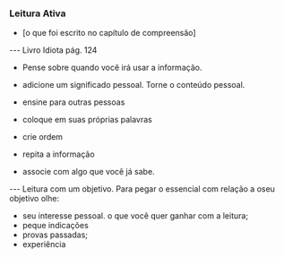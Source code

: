 ### Leitura Ativa

* [o que foi escrito no capítulo de compreensão]


--- Livro Idiota pág. 124
* Pense sobre quando você irá usar a informação.
* adicione um significado pessoal. Torne o conteúdo pessoal.
* ensine para outras pessoas
* coloque em suas próprias palavras

* crie ordem
* repita a informação
* associe com algo que você já sabe.

--- Leitura com um objetivo. Para pegar o essencial com relação a oseu objetivo olhe:
* seu interesse pessoal. o que você quer ganhar com a leitura;
* peque indicações
* provas passadas;
* experiência
